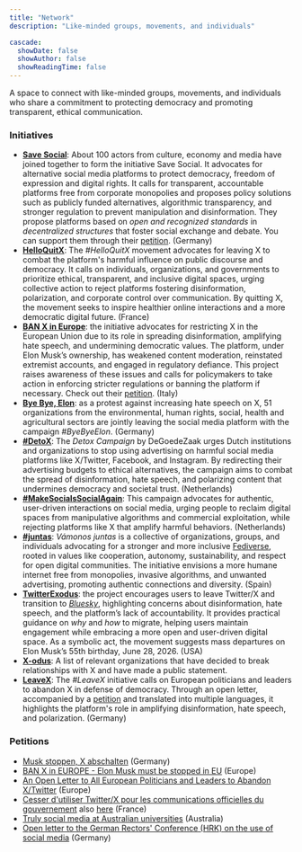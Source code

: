 ```yaml
---
title: "Network"
description: "Like-minded groups, movements, and individuals"

cascade:
  showDate: false
  showAuthor: false
  showReadingTime: false
---
```


A space to connect with like-minded groups, movements, and individuals who share a commitment to protecting democracy and promoting transparent, ethical communication.

### Initiatives

* [**Save Social**](https://savesocial.eu/en): About 100 actors from culture, economy and media have joined together to form the initiative Save Social. It advocates for alternative social media platforms to protect democracy, freedom of expression and digital rights. It calls for transparent, accountable platforms free from corporate monopolies and proposes policy solutions such as publicly funded alternatives, algorithmic transparency, and stronger regulation to prevent manipulation and disinformation. They propose platforms based on *open and recognized standards* in *decentralized structures* that foster social exchange and debate. You can support them through their [petition](https://weact.campact.de/petitions/save-social-soziale-netzwerke-als-demokratische-kraft-retten). (Germany)
* [**HelloQuitX**](https://www.helloquitx.com): The *#HelloQuitX* movement advocates for leaving X to combat the platform's harmful influence on public discourse and democracy. It calls on individuals, organizations, and governments to prioritize ethical, transparent, and inclusive digital spaces, urging collective action to reject platforms fostering disinformation, polarization, and corporate control over communication. By quitting X, the movement seeks to inspire healthier online interactions and a more democratic digital future. (France)
* [**BAN X in Europe**](https://ban-x-in.eu): the initiative advocates for restricting X in the European Union due to its role in spreading disinformation, amplifying hate speech, and undermining democratic values. The platform, under Elon Musk’s ownership, has weakened content moderation, reinstated extremist accounts, and engaged in regulatory defiance. This project raises awareness of these issues and calls for policymakers to take action in enforcing stricter regulations or banning the platform if necessary. Check out their [petition](https://www.change.org/p/ban-x-in-europe-elon-musk-must-be-stopped-in-eu). (Italy)
* [**Bye Bye, Elon**](https://byebyeelon.de): as a protest against increasing hate speech on X, 51 organizations from the environmental, human rights, social, health and agricultural sectors are jointly leaving the social media platform with the campaign *#ByeByeElon*. (Germany)
* [**#DetoX**](https://campagnes.degoedezaak.org/campaigns/detox): The *Detox Campaign* by DeGoedeZaak urges Dutch institutions and organizations to stop using advertising on harmful social media platforms like X/Twitter, Facebook, and Instagram. By redirecting their advertising budgets to ethical alternatives, the campaign aims to combat the spread of disinformation, hate speech, and polarizing content that undermines democracy and societal trust. (Netherlands)
* [**#MakeSocialsSocialAgain**](https://makesocialssocialagain.nl): This campaign advocates for authentic, user-driven interactions on social media, urging people to reclaim digital spaces from manipulative algorithms and commercial exploitation, while rejecting platforms like X that amplify harmful behaviors. (Netherlands)
* [**#juntas**](https://vamonosjuntas.org): *Vámonos juntas* is a collective of organizations, groups, and individuals advocating for a stronger and more inclusive [Fediverse](https://en.wikipedia.org/wiki/Fediverse), rooted in values like cooperation, autonomy, sustainability, and respect for open digital communities. The initiative envisions a more humane internet free from monopolies, invasive algorithms, and unwanted advertising, promoting authentic connections and diversity. (Spain)
* [**TwitterExodus**](https://www.twitterexodus.org): the project encourages users to leave Twitter/X and transition to [_Bluesky_](https://bsky.app/profile/thetwitterexodus.bsky.social), highlighting concerns about disinformation, hate speech, and the platform’s lack of accountability. It provides practical guidance on *why* and *how* to migrate, helping users maintain engagement while embracing a more open and user-driven digital space. As a symbolic act, the movement suggests mass departures on Elon Musk’s 55th birthday, June 28, 2026. (USA)
* [**X-odus**](https://github.com/ccamara/X-odus): A list of relevant organizations that have decided to break relationships with X and have made a public statement.
* [**LeaveX**](/about): The *#LeaveX* initiative calls on European politicians and leaders to abandon X in defense of democracy. Through an open letter, accompanied by a [petition](https://openpetition.eu/leavex) and translated into multiple languages, it highlights the platform's role in amplifying disinformation, hate speech, and polarization. (Germany)

### Petitions
* [Musk stoppen, X abschalten](https://aktion.campact.de/weact/musk-stoppen/teilnehmen?bucket=20250109-waeb-hv-elon-musk-stoppen-aktive-abos) (Germany)
* [BAN X in EUROPE - Elon Musk must be stopped in EU](https://www.change.org/p/ban-x-in-europe-elon-musk-must-be-stopped-in-eu) (Europe)
* [An Open Letter to All European Politicians and Leaders to Abandon X/Twitter](https://openpetition.eu/leavex) (Europe)
* [Cesser d'utiliser Twitter/X pour les communications officielles du gouvernement](https://politipet.fr/2610) also [here](https://petitions.assemblee-nationale.fr/initiatives/i-2610) (France)
* [Truly social media at Australian universities](https://www.openpetition.org/au/petition/online/truly-social-media-at-australian-universities) (Australia)
* [Open letter to the German Rectors' Conference (HRK) on the use of social media](https://www.openpetition.de/petition/online/open-letter-to-the-german-rectors-conference-hrk-on-the-use-of-social-media) (Germany)
